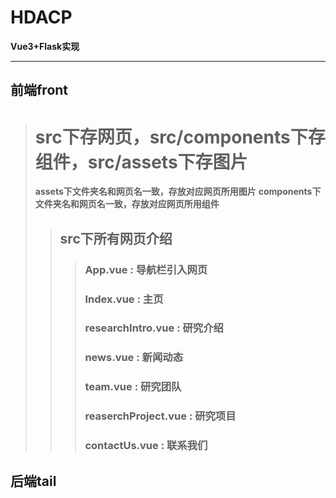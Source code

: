 # HDACP
**Vue3+Flask实现**

***
## 前端front
> # src下存网页，src/components下存组件，src/assets下存图片
>**assets下文件夹名和网页名一致，存放对应网页所用图片**
>**components下文件夹名和网页名一致，存放对应网页所用组件**
>> ## src下所有网页介绍
>>> ### App.vue : 导航栏引入网页
>>> ### Index.vue : 主页
>>> ### researchIntro.vue : 研究介绍
>>> ### news.vue : 新闻动态
>>> ### team.vue : 研究团队
>>> ### reaserchProject.vue : 研究项目
>>> ### contactUs.vue : 联系我们

## 后端tail